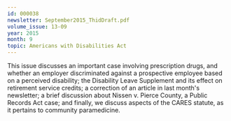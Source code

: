 ```yaml
---
id: 000038
newsletter: September2015_ThidDraft.pdf
volume_issue: 13-09
year: 2015
month: 9
topic: Americans with Disabilities Act
---
```


This issue discusses an important case involving prescription drugs, and whether an employer discriminated against a prospective employee based on a perceived disability; the Disability Leave Supplement and its effect on retirement service credits; a correction of an article in last month's newsletter; a brief discussion about Nissen v. Pierce County, a Public Records Act case; and finally, we discuss aspects of the CARES statute, as it pertains to community paramedicine.